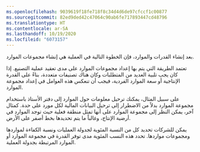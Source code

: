 ```yaml
---
ms.openlocfilehash: 9039619f18fe718f8c34d4d6de97cfccf1c00877
ms.sourcegitcommit: 82ed9ded42c47064c90ab6fe717893447cd48796
ms.translationtype: HT
ms.contentlocale: ar-SA
ms.lasthandoff: 10/19/2020
ms.locfileid: "6073157"
---
```

بعد إنشاء القدرات والموارد، فإن الخطوة التالية في العملية هي إنشاء مجموعات الموارد.

تعتمد الطريقة التي يتم بها إعداد مجموعات الموارد على مدى تعقيد عملية التصنيع. إذا كان يجب تلبية العديد من المتطلبات وكان هناك تصنيفات متعددة، بناءً على القدرة الإنتاجية أو سعة الموارد الفردية، فيجب أن تنعكس هذه العوامل في إعداد مجموعة الموارد.

على سبيل المثال، يمكنك ترحيل معلومات حول الموارد إلى دفتر الأستاذ باستخدام مجموعة الموارد بدلاً من الاضطرار إلى ترحيل البيانات المالية لكل مورد على حدة. كمثال آخر، يمكن النظر إلى مجموعة الموارد على أنها تمثل منطقة فعلية حيث توجد الموارد في أرضية الإنتاج، وغالباً ما يتم تحديدها بخط أصفر على الأرض.

يمكن للشركات تحديد كل من النسبة المئوية لجدولة العمليات ونسبة الكفاءة لمواردها ومجموعات مواردها.
تحدد هذه النسب المئوية مدى توفر القدرة في مجموعة الموارد أو الموارد المرتبطة بجدولة العملية.
